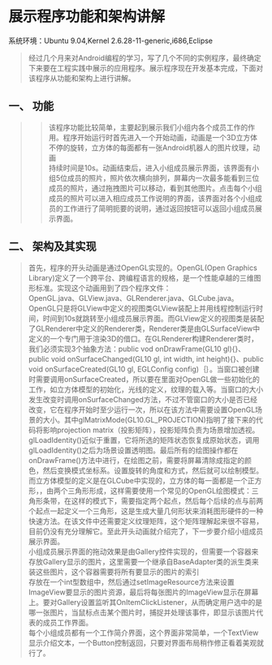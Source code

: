 # 展示程序功能和架构讲解 #
系统环境：Ubuntu 9.04,Kernel 2.6.28-11-generic,i686,Eclipse

> 经过几个月来对Android编程的学习，写了几个不同的实例程序，最终确定下来要在工程实践中展示的应用程序。展示程序现在开发基本完成，下面对该程序从功能和架构上进行讲解。
## 一、 功能 ##
> > 该程序功能比较简单，主要起到展示我们小组内各个成员工作的作用。程序开始运行时首先进入一个开始动画，动画是一个3D立方体不停的旋转，立方体的每面都有一张Android机器人的图片纹理，动画<br>持续时间是10s。动画结束后，进入小组成员展示界面，该界面有小组5位成员的照片，照片依次横向排列，屏幕内一次最多能看到三位成员的照片，通过拖拽图片可以移动，看到其他图片。点击每个小组成员的照片可以进入相应成员工作说明的界面，该界面对各个小组成员的工作进行了简明扼要的说明，通过返回按钮可以返回小组成员展示界面。<br>
<h2>二、 架构及其实现</h2>
<blockquote>首先，程序的开头动画是通过OpenGL实现的。OpenGL(Open Graphics Library)定义了一个跨平台、跨编程语言的规格，是一个性能卓越的三维图形标准。实现这个动画用到了四个程序文件：<br>OpenGL.java、GLView.java、GLRenderer.java、GLCube.java。OpenGL只是将GLView中定义的视图类GLView装配上并用线程控制运行时间，时间到10s就跳转至小组成员展示界面。而GLView定义的视图类是装配了GLRenderer中定义的Renderer类，Renderer类是由GLSurfaceView中定义的一个专门用于渲染3D的借口。在GLRenderer构建Renderer类时，我们必须实现3个抽象方法：public vod onDrawFrame(GL10 gl){}、public void onSurfaceChanged(GL10 gl, int width, int height){}、public void onSurfaceCreated(GL10 gl, EGLConfig config)｛｝。当窗口被创建时需要调用onSurfaceCreated，所以要在里面对OpenGL做一些初始化的工作，如立方体模型的初始化，光线的定义，纹理的载入等。当窗口的大小发生改变时调用onSurfaceChanged方法，不过不管窗口的大小是否已经改变，它在程序开始时至少运行一次，所以在该方法中需要设置OpenGL场景的大小。其中glMatrixMode(GL10.GL_PROJECTION)指明了接下来的代码将影响projection matrix（投影矩阵），投影矩阵负责为场景增加透视。glLoadIdentity()近似于重置，它将所选的矩阵状态恢复成原始状态，调用glLoadIdentity()之后为场景设置透明图。最后所有的绘图操作都在onDrawFrame()方法中进行，在绘图之前，需要将屏幕清除成指定的颜色，然后变换模式坐标系。设置旋转的角度和方式，然后就可以绘制模型。而立方体模型的定义是在GLCube中实现的，立方体的每一面都是一个正方形，，由两个三角形形成，这样需要使用一个常见的OpenGL绘图模式：三角形条带，在这样的模式下，需要指定两个起点，然后每个后续的点与前两个起点一起定义一个三角形，这是生成大量几何形状来消耗图形硬件的一种快速方法。在该文件中还需要定义纹理矩阵，这个矩阵理解起来很不容易，目前仍没有充分理解它。至此开头动画就介绍完了，下一步要介绍小组成员展示界面。<br>
小组成员展示界面的拖动效果是由Gallery控件实现的，但需要一个容器来存放Gallery显示的图片，这里需要一个继承自BaseAdapter类的派生类来装这些图片，这个容器需要将所有要显示的图片的索引<br>存放在一个int型数组中，然后通过setImageResource方法来设置ImageView要显示的图片资源，最后将每张图片的ImageView显示在屏幕上。要对Gallery设置监听其OnItemClickListener，从而确定用户选中的是哪一张图片，当鼠标点击某个图片时，捕捉并处理该事件，即显示该图片代表的成员工作界面。<br>
每个小组成员都有一个工作简介界面，这个界面非常简单，一个TextView显示介绍文本，一个Button控制返回，只要对界面布局稍作修正看着美观就行了。